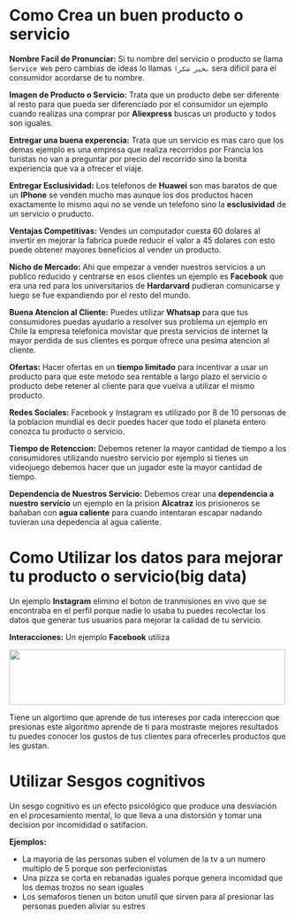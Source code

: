 # Como Crea un buen producto o servicio

**Nombre Facil de Pronunciar:** Si tu nombre del servicio o producto se llama ``Service Web`` pero cambias de ideas lo llamas ```بخير شكرا``` sera dificil para el consumidor acordarse de tu nombre. 

**Imagen de Producto o Servicio:** Trata que un producto debe ser diferente al resto para que pueda ser diferenciado por el consumidor un ejemplo cuando realizas una comprar por **Aliexpress** buscas un producto y todos son iguales.

**Entregar una buena experencia:** Trata que un servicio es mas caro que los demas  ejemplo es una empresa que realiza recorridos por Francia los turistas no van a preguntar por precio del recorrido sino la bonita experiencia que va a ofrecer el viaje. 

**Entregar Esclusividad:** Los telefonos de **Huawei** son mas baratos de que un **IPhone** se venden mucho mas aunque los dos productos hacen exactamente lo mismo aqui no se vende un telefono sino la **esclusividad** de un servicio o pruducto.

**Ventajas Competitivas:** Vendes un computador cuesta 60 dolares al invertir en mejorar la fabrica puede reducir el valor a 45 dolares con esto puede obtener mayores beneficios al vender un producto.

**Nicho de Mercado:** Ahi que empezar a vender nuestros servicios a un publico reducido y centrarse en esos clientes un ejemplo es **Facebook** que era una red para los universitarios de **Hardarvard** pudieran comunicarse y luego se fue expandiendo por el resto del mundo.

**Buena Atencion al Cliente:** Puedes utilizar **Whatsap** para que tus consumidores puedas ayudarlo a resolver sus problema un ejemplo en Chile la empresa telefonica movistar que presta servicios de internet la mayor perdida de sus clientes es porque ofrece una pesima atencion al cliente.

**Ofertas:** Hacer ofertas en un **tiempo limitado** para incentivar a usar un producto para que este metodo sea rentable a largo plazo el servicio o producto debe retener al cliente para que vuelva a utilizar el mismo producto.

**Redes Sociales:** Facebook y Instagram es utilizado por 8 de 10 personas de la poblacion mundial es decir puedes hacer que todo el planeta entero conozca tu producto o servicio.

**Tiempo de Retenccion:** Debemos retener la mayor cantidad de tiempo a los consumidores utilizando nuestro servicio por ejemplo si tienes un videojuego debemos hacer que un jugador este la mayor cantidad de tiempo.

**Dependencia de Nuestros Servicio:** Debemos crear una **dependencia a nuestro servicio** un ejemplo en la prision **Alcatraz** los prisioneros se bañaban con **agua caliente** para cuando intentaran escapar nadando tuvieran una depedencia al agua caliente.

# Como Utilizar los datos para mejorar tu producto o servicio(big data)

Un ejemplo **Instagram** elimino el boton de tranmisiones en vivo que se encontraba en el perfil porque nadie lo usaba tu puedes recolectar los datos que generar tus usuarios para mejorar la calidad de tu servicio.

**Interacciones:** Un ejemplo **Facebook** utiliza 

<img src="https://github.com/IDiegoUlises/Ofrecer-un-Servicio-y-Analizar-los-Datos/blob/master/images/emoticon-facebook.gif" width="500" height="100" />

Tiene un algortimo que aprende de tus intereses por cada intereccion que presionas este algoritmo aprende de ti para mostraste mejores resultados tu puedes conocer los gustos de tus clientes para ofrecerles productos que les gustan.

# Utilizar Sesgos cognitivos 

Un sesgo cognitivo es un efecto psicológico que produce una desviación en el procesamiento mental, lo que lleva a una distorsión y tomar una decision por incomididad o satifacion.

**Ejemplos:**
* La mayoria de las personas suben el volumen de la tv a un numero multiplo de 5 porque son perfecionistas
* Una pizza se corta en rebanadas iguales porque genera incomidad que los demas trozos no sean iguales
* Los semaforos tienen un boton unutil que sirven para al presionar las personas pueden aliviar su estres








